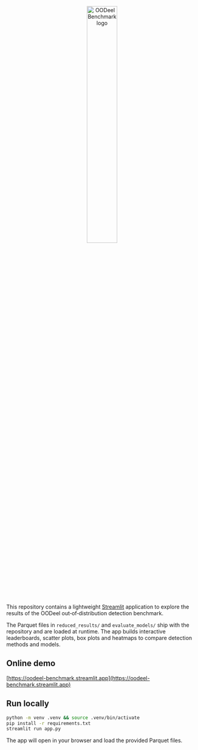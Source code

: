 <p align="center">
  <img src="https://github.com/user-attachments/assets/0f330118-d3b7-4b46-8674-c3a6b25a4ddf" width="40%" alt="OODeel Benchmark logo"/>
</p>

This repository contains a lightweight [Streamlit](https://streamlit.io/) application to explore the results of the OODeel out‑of‑distribution detection benchmark.

The Parquet files in `reduced_results/` and `evaluate_models/` ship with the repository and are loaded at runtime. The app builds interactive leaderboards, scatter plots, box plots and heatmaps to compare detection methods and models.

## Online demo

[https://oodeel-benchmark.streamlit.app](https://oodeel-benchmark.streamlit.app)

## Run locally

```bash
python -m venv .venv && source .venv/bin/activate
pip install -r requirements.txt
streamlit run app.py
```

The app will open in your browser and load the provided Parquet files.
